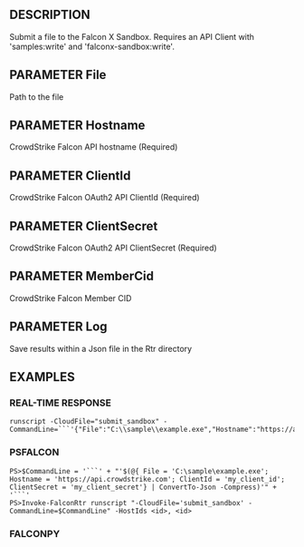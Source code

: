 ## DESCRIPTION
Submit a file to the Falcon X Sandbox. Requires an API Client with 'samples:write' and 'falconx-sandbox:write'.

## PARAMETER File
Path to the file

## PARAMETER Hostname
CrowdStrike Falcon API hostname (Required)

## PARAMETER ClientId
CrowdStrike Falcon OAuth2 API ClientId (Required)

## PARAMETER ClientSecret
CrowdStrike Falcon OAuth2 API ClientSecret (Required)

## PARAMETER MemberCid
CrowdStrike Falcon Member CID

## PARAMETER Log
Save results within a Json file in the Rtr directory

## EXAMPLES

### REAL-TIME RESPONSE
```
runscript -CloudFile="submit_sandbox" -CommandLine=```'{"File":"C:\\sample\\example.exe","Hostname":"https://api.crowdstrike.com","ClientId":"my_client_id","ClientSecret":"my_client_secret"}'```
```
### PSFALCON
```
PS>$CommandLine = '```' + "'$(@{ File = 'C:\sample\example.exe'; Hostname = 'https://api.crowdstrike.com'; ClientId = 'my_client_id'; ClientSecret = 'my_client_secret'} | ConvertTo-Json -Compress)'" + '```'
PS>Invoke-FalconRtr runscript "-CloudFile='submit_sandbox' -CommandLine=$CommandLine" -HostIds <id>, <id>
```
### FALCONPY
